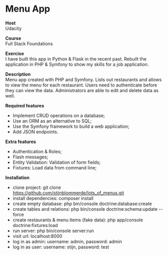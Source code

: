 # Menu App

**Host**<br />
Udacity

**Course**<br />
Full Stack Foundations

**Exercise**<br />
I have built this app in Python & Flask in the recent past. Rebuilt the application in PHP & Symfony to show my skills for a job application.

**Description**<br />
Menu app created with PHP and Symfony. Lists out restaurants and allows to view the menu for each restaurant. Users need to authenticate before they can view the data. Administrators are able to edit and delete data as well.

**Required features**
* Implement CRUD operations on a database;
* Use an ORM as an alternative to SQL;
* Use the Symfony framework to build a web application;
* Add JSON endpoints.

**Extra features**
* Authentication & Roles;
* Flash messages;
* Entity Validation: Validation of form fields;
* Fixtures: Load data from command line;

**Installation**
* clone project: git clone https://github.com/stijnblommerde/lots_of_menus.git
* install dependencies: composer install
* create empty database: php bin/console doctrine:database:create
* create tables and relations: php bin/console doctrine:schema:update --force 
* create restaurants & menu items (fake data): php app/console doctrine:fixtures:load 
* run server: php bin/console server:run
* visit url: localhost:8000
* log in as admin: username: admin, password: admin
* log in as user: username: stijn, password: test
